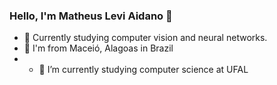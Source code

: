### Hello, I'm Matheus Levi Aidano 👋


- 🔭 Currently studying computer vision and neural networks.
- 🏪 I'm from Maceió, Alagoas in Brazil
- - 🌱 I’m currently studying computer science at UFAL


